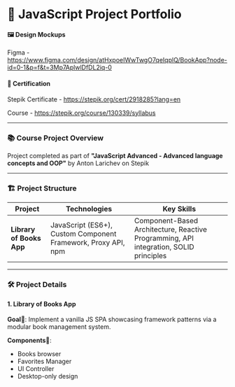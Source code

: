 # 🎨 JavaScript Project Portfolio 
#### 🖼️ Design Mockups
Figma - https://www.figma.com/design/atHxpoeIWwTwgO7qeIqplQ/BookApp?node-id=0-1&p=f&t=3Mp7AplwlDfDL2iq-0

#### 📜 Certification
Stepik Certificate - https://stepik.org/cert/2918285?lang=en

Course - https://stepik.org/course/130339/syllabus

---

### 📚 Course Project Overview

Project completed as part of **"JavaScript Advanced - Advanced language concepts and OOP"**
by Anton Larichev on Stepik

---

### 🏗️ Project Structure

| Project                  | Technologies                             | Key Skills   
|--------------------------|------------------------------------------|----------------------------------------------------------------| 
| **Library of Books App**    | JavaScript (ES6+), Custom Component Framework, Proxy API, npm | Component-Based Architecture, Reactive Programming, API integration, SOLID principles  |
                                                                                           
---

### 🛠️ Project Details

#### 1. Library of Books App
**Goal**🎯: Implement a vanilla JS SPA showcasing framework patterns via a modular book management system.

**Components**🧩:
- Books browser
- Favorites Manager
- UI Controller
- Desktop-only design

